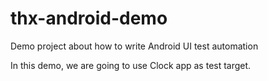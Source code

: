 # thx-android-demo
Demo project about how to write Android UI test automation  

In this demo, we are going to use Clock app as test target.

